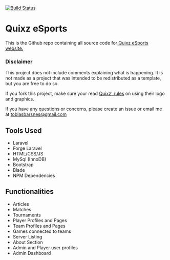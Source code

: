 [![Build Status](https://travis-ci.org/Barsnes/QuixzLaravel.svg?branch=master)](https://travis-ci.org/Barsnes/QuixzLaravel)

# Quixz eSports

This is the Github repo containing all source code for[ Quixz eSports website.](https://quixz.eu " Quixz eSports website.")


### Disclaimer
This project does not include comments explaining what is happening. It is not made as a project that was intended to be redistributed as a template, but you are free to do so.

If you fork this project, make sure your read [ Quixz' rules](https://quixz.eu/downloads " Quixz eSports website.") on using their logo and graphics.

If you have any questions or concerns, please create an issue or email me at [tobiasbarsnes@gmail.com](mailto:tobiasbarsnes@gmail.com "tobiasbarsnes@gmail.com")


## Tools Used

	
* Laravel
* Forge Laravel
* HTML/CSS/JS
* MySql (InnoDB)
* Bootstrap
* Blade
* NPM Dependencies


## Functionalities

* Articles
* Matches
* Tournaments
* Player Profiles and Pages
* Team Profiles and Pages
* Games connected to teams
* Server Listing
* About Section
* Admin and Player user profiles
* Admin Dashboard

